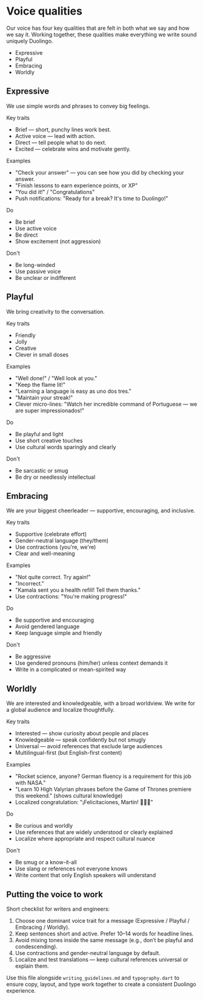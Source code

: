 Voice qualities
===============

Our voice has four key qualities that are felt in both what we say and how we say it. Working together, these qualities make everything we write sound uniquely Duolingo.

- Expressive
- Playful
- Embracing
- Worldly

Expressive
----------
We use simple words and phrases to convey big feelings.

Key traits

- Brief — short, punchy lines work best.
- Active voice — lead with action.
- Direct — tell people what to do next.
- Excited — celebrate wins and motivate gently.

Examples

- "Check your answer" — you can see how you did by checking your answer.
- "Finish lessons to earn experience points, or XP"
- "You did it!" / "Congratulations"
- Push notifications: "Ready for a break? It's time to Duolingo!"

Do

- Be brief
- Use active voice
- Be direct
- Show excitement (not aggression)

Don't

- Be long-winded
- Use passive voice
- Be unclear or indifferent

Playful
-------
We bring creativity to the conversation.

Key traits

- Friendly
- Jolly
- Creative
- Clever in small doses

Examples

- "Well done!" / "Well look at you."
- "Keep the flame lit!"
- "Learning a language is easy as uno dos tres."
- "Maintain your streak!"
- Clever micro-lines: "Watch her incredible command of Portuguese — we are super impressionados!"

Do

- Be playful and light
- Use short creative touches
- Use cultural words sparingly and clearly

Don't

- Be sarcastic or smug
- Be dry or needlessly intellectual

Embracing
---------
We are your biggest cheerleader — supportive, encouraging, and inclusive.

Key traits

- Supportive (celebrate effort)
- Gender-neutral language (they/them)
- Use contractions (you're, we're)
- Clear and well-meaning

Examples

- "Not quite correct. Try again!"
- "Incorrect."
- "Kamala sent you a health refill! Tell them thanks."
- Use contractions: "You're making progress!"

Do

- Be supportive and encouraging
- Avoid gendered language
- Keep language simple and friendly

Don't

- Be aggressive
- Use gendered pronouns (him/her) unless context demands it
- Write in a complicated or mean-spirited way

Worldly
-------
We are interested and knowledgeable, with a broad worldview. We write for a global audience and localize thoughtfully.

Key traits

- Interested — show curiosity about people and places
- Knowledgeable — speak confidently but not smugly
- Universal — avoid references that exclude large audiences
- Multilingual-first (but English-first content)

Examples

- "Rocket science, anyone? German fluency is a requirement for this job with NASA."
- "Learn 10 High Valyrian phrases before the Game of Thrones premiere this weekend." (shows cultural knowledge)
- Localized congratulation: "¡Felicitaciones, Martín! 👏👏👏"

Do

- Be curious and worldly
- Use references that are widely understood or clearly explained
- Localize where appropriate and respect cultural nuance

Don't

- Be smug or a know-it-all
- Use slang or references not everyone knows
- Write content that only English speakers will understand

Putting the voice to work
------------------------

Short checklist for writers and engineers:

1. Choose one dominant voice trait for a message (Expressive / Playful / Embracing / Worldly).
2. Keep sentences short and active. Prefer 10–14 words for headline lines.
3. Avoid mixing tones inside the same message (e.g., don’t be playful and condescending).
4. Use contractions and gender-neutral language by default.
5. Localize and test translations — keep cultural references universal or explain them.

Use this file alongside `writing_guidelines.md` and `typography.dart` to ensure copy, layout, and type work together to create a consistent Duolingo experience.
